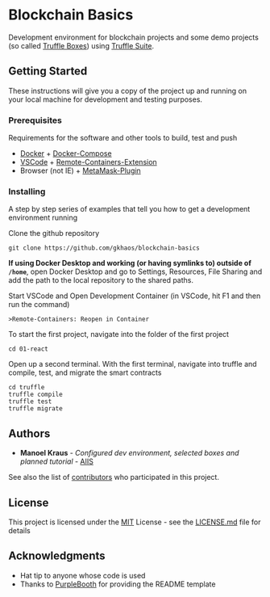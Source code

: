 # Blockchain Basics

Development environment for blockchain projects and some demo projects (so called [Truffle Boxes](https://trufflesuite.com/boxes/)) using [Truffle Suite](https://trufflesuite.com/).

## Getting Started

These instructions will give you a copy of the project up and running on
your local machine for development and testing purposes.

### Prerequisites

Requirements for the software and other tools to build, test and push 
- [Docker](https://www.docker.com/get-started/) + [Docker-Compose](https://docs.docker.com/compose/install/)
- [VSCode](https://code.visualstudio.com/download) + [Remote-Containers-Extension](https://marketplace.visualstudio.com/items?itemName=ms-vscode-remote.remote-containers)
- Browser (not IE) + [MetaMask-Plugin](https://metamask.io/)

### Installing

A step by step series of examples that tell you how to get a development
environment running

Clone the github repository

    git clone https://github.com/gkhaos/blockchain-basics

__If using Docker Desktop and working (or having symlinks to) outside of `/home`__, open Docker Desktop and go to Settings, Resources, File Sharing and add the path to the local repository to the shared paths.

Start VSCode and Open Development Container (in VSCode, hit F1 and then run the command)

    >Remote-Containers: Reopen in Container

To start the first project, navigate into the folder of the first project

    cd 01-react

Open up a second terminal.
With the first terminal, navigate into truffle and compile, test, and migrate the smart contracts

    cd truffle
    truffle compile
    truffle test
    truffle migrate


## Authors
  - **Manoel Kraus** - *Configured dev environment, selected boxes and planned tutorial* - [AIIS](https://aiis.fh-zwickau.de)

See also the list of
[contributors](https://github.com/gkhaos/blockchain-basics/contributors)
who participated in this project.

## License

This project is licensed under the [MIT](LICENSE.md) License - see the [LICENSE.md](LICENSE.md) file for
details

## Acknowledgments
  - Hat tip to anyone whose code is used
  - Thanks to [PurpleBooth](https://github.com/PurpleBooth) for providing the README template
